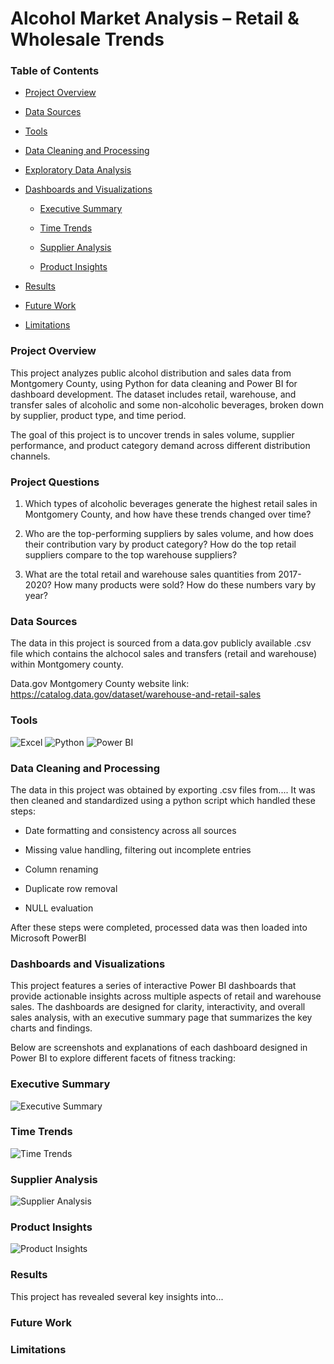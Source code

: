 # Alcohol Market Analysis – Retail & Wholesale Trends

### Table of Contents

  - [Project Overview](#project-overview)
  - [Data Sources](#Data-Sources)
  - [Tools](#Tools)
  - [Data Cleaning and Processing](#Data-Cleaning-and-Processing)
  - [Exploratory Data Analysis](#Exploratory-Data-Analysis)
  - [Dashboards and Visualizations](#Dashboards-and-Visualizations)

    - [Executive Summary](#Executive-Summary)

    - [Time Trends](#Time-Trends)

    - [Supplier Analysis](#Supplier-Analysis)

    - [Product Insights](#Product-Insights)
    
  - [Results](#Results)
  - [Future Work](#Future-Work)
  - [Limitations](#Limitations)

### Project Overview

This project analyzes public alcohol distribution and sales data from Montgomery County, using Python for data cleaning and Power BI for dashboard development. The dataset includes retail, warehouse, and transfer sales of alcoholic and some non-alcoholic beverages, broken down by supplier, product type, and time period.

The goal of this project is to uncover trends in sales volume, supplier performance, and product category demand across different distribution channels.

### Project Questions

1. Which types of alcoholic beverages generate the highest retail sales in Montgomery County, and how have these trends changed over time?

2. Who are the top-performing suppliers by sales volume, and how does their contribution vary by product category? How do the top retail suppliers compare to the top warehouse suppliers?

3. What are the total retail and warehouse sales quantities from 2017-2020? How many products were sold? How do these numbers vary by year?

### Data Sources

The data in this project is sourced from a data.gov publicly available .csv file which contains the alchocol sales and transfers (retail and warehouse) within Montgomery county.

Data.gov Montgomery County website link:
https://catalog.data.gov/dataset/warehouse-and-retail-sales 

### Tools

![Excel](https://img.shields.io/badge/Tool-Excel-green?logo=microsoft-excel&logoColor=white)
![Python](https://img.shields.io/badge/Python-3.10-blue)
![Power BI](https://img.shields.io/badge/Power%20BI-Data%20Visualization-yellow)
  
### Data Cleaning and Processing

The data in this project was obtained by exporting .csv files from.... It was then cleaned and standardized using a python script which handled these steps:

- Date formatting and consistency across all sources

- Missing value handling, filtering out incomplete entries

- Column renaming

- Duplicate row removal

- NULL evaluation

After these steps were completed, processed data was then loaded into Microsoft PowerBI

### Dashboards and Visualizations

This project features a series of interactive Power BI dashboards that provide actionable insights across multiple aspects of retail and warehouse sales. The dashboards are designed for clarity, interactivity, and overall sales analysis, with an executive summary page that summarizes the key charts and findings.

Below are screenshots and explanations of each dashboard designed in Power BI to explore different facets of fitness tracking:

### Executive Summary


![Executive Summary](https://github.com/user-attachments/assets/9fc043d9-6fee-493a-95f9-499bf008e420)


### Time Trends


![Time Trends](https://github.com/user-attachments/assets/c6221d6e-6748-465d-b6b4-2395cc9b112f)


### Supplier Analysis


![Supplier Analysis](https://github.com/user-attachments/assets/bd545aa1-4524-448e-92e7-9a76bb17ba8c)


### Product Insights


![Product Insights](https://github.com/user-attachments/assets/7b69b189-e69c-45c9-92d5-23ad90f4338d)



### Results

This project has revealed several key insights into...

### Future Work



### Limitations
